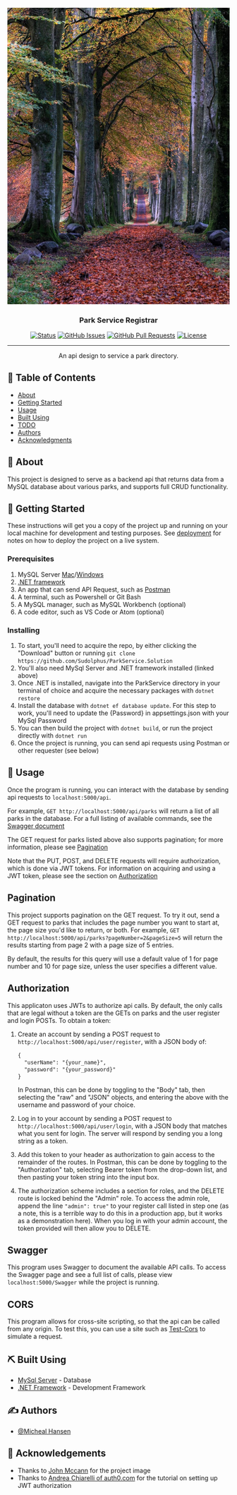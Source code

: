 <p align="center">
  <a href="" rel="noopener">
 <img src="./ParkService/park.jpeg" alt="Project logo"></a>
</p>

<h3 align="center">Park Service Registrar</h3>

<div align="center">

[![Status](https://img.shields.io/badge/status-active-success.svg)]()
[![GitHub Issues](https://img.shields.io/github/issues/Sudolphus/ParkService.Solution.svg)](https://github.com/Sudolphus/ParkService.Solution/issues)
[![GitHub Pull Requests](https://img.shields.io/github/issues-pr/Sudolphus/ParkService.Solution.svg)](https://github.com/Sudolphus/ParkService.Solution/pulls)
[![License](https://img.shields.io/badge/license-MIT-blue.svg)](/LICENSE)

</div>

---

<p align="center"> An api design to service a park directory.
    <br> 
</p>

## 📝 Table of Contents

- [About](#about)
- [Getting Started](#getting_started)
- [Usage](#usage)
- [Built Using](#built_using)
- [TODO](./TODO.md)
- [Authors](#authors)
- [Acknowledgments](#acknowledgement)

## 🧐 About <a name = "about"></a>

This project is designed to serve as a backend api that returns data from a MySQL database about various parks, and supports full CRUD functionality.

## 🏁 Getting Started <a name = "getting_started"></a>

These instructions will get you a copy of the project up and running on your local machine for development and testing purposes. See [deployment](#deployment) for notes on how to deploy the project on a live system.

### Prerequisites

1. MySQL Server [Mac](https://dev.mysql.com/downloads/file/?id=484914)/[Windows](https://dev.mysql.com/downloads/file/?id=484919)
2. [.NET framework](https://dotnet.microsoft.com/download/dotnet-core/2.2)
3. An app that can send API Request, such as [Postman](https://www.postman.com/downloads/)
4. A terminal, such as Powershell or Git Bash
5. A MySQL manager, such as MySQL Workbench (optional)
6. A code editor, such as VS Code or Atom (optional)

### Installing

1. To start, you'll need to acquire the repo, by either clicking the "Download" button or running `git clone https://github.com/Sudolphus/ParkService.Solution`
2. You'll also need MySql Server and .NET framework installed (linked above)
3. Once .NET is installed, navigate into the ParkService directory in your terminal of choice and acquire the necessary packages with `dotnet restore`
4. Install the database with `dotnet ef database update`. For this step to work, you'll need to update the {Password} in appsettings.json with your MySql Password
5. You can then build the project with `dotnet build`, or run the project directly with `dotnet run`
6. Once the project is running, you can send api requests using Postman or other requester (see below)

## 🎈 Usage <a name="usage"></a>

Once the program is running, you can interact with the database by sending api requests to `localhost:5000/api`.

For example, `GET http://localhost:5000/api/parks` will return a list of all parks in the database. For a full listing of available commands, see the [Swagger document](#swagger)

The GET request for parks listed above also supports pagination; for more information, please see [Pagination](#pagination-)

Note that the PUT, POST, and DELETE requests will require authorization, which is done via JWT tokens. For information on acquiring and using a JWT token, please see the section on [Authorization](#token)


## Pagination <a name="pagination"></a>

This project supports pagination on the GET request. To try it out, send a GET request to parks that includes the page number you want to start at, the page size you'd like to return, or both. For example, `GET http://localhost:5000/api/parks?pageNumber=2&pageSize=5` will return the results starting from page 2 with a page size of 5 entries.

By default, the results for this query will use a default value of 1 for page number and 10 for page size, unless the user specifies a different value.

## Authorization <a name="token"></a>

This applicaton uses JWTs to authorize api calls. By default, the only calls that are legal without a token are the GETs on parks and the user register and login POSTs. To obtain a token:
1. Create an account by sending a POST request to `http://localhost:5000/api/user/register`, with a JSON body of:
   ```
   {
     "userName": "{your_name}",
     "password": "{your_password}"
   }
   ```
   In Postman, this can be done by toggling to the "Body" tab, then selecting the "raw" and "JSON" objects, and entering the above with the username and password of your choice.

2. Log in to your account by sending a POST request to `http://localhost:5000/api/user/login`, with a JSON body that matches what you sent for login. The server will respond by sending you a long string as a token.
3. Add this token to your header as authorization to gain access to the remainder of the routes. In Postman, this can be done by toggling to the "Authorization" tab, selecting Bearer token from the drop-down list, and then pasting your token string into the input box.
4. The authorization scheme includes a section for roles, and the DELETE route is locked behind the "Admin" role. To access the admin role, append the line `"admin": true"` to your register call listed in step one (as a note, this is a terrible way to do this in a production app, but it works as a demonstration here). When you log in with your admin account, the token provided will then allow you to DELETE.
   
## Swagger <a name="swagger"></a>

This program uses Swagger to document the available API calls. To access the Swagger page and see a full list of calls, please view `localhost:5000/Swagger` while the project is running.


## CORS <a name="cors"></a>

This program allows for cross-site scripting, so that the api can be called from any origin. To test this, you can use a site such as [Test-Cors](https://test-cors.org) to simulate a request.

## ⛏️ Built Using <a name = "built_using"></a>

- [MySql Server](https://dev.mysql.com/) - Database
- [.NET Framework](https://dotnet.microsoft.com/download/dotnet-core/2.2) - Development Framework
  
## ✍️ Authors <a name = "authors"></a>

- [@Micheal Hansen](https://github.com/Sudolphus)

## 🎉 Acknowledgements <a name = "acknowledgement"></a>

- Thanks to [John Mccann](https://unsplash.com/@jmacca88) for the project image
- Thanks to [Andrea Chiarelli of auth0.com](https://auth0.com/blog/authors/andrea-chiarelli/) for the tutorial on setting up JWT authorization
